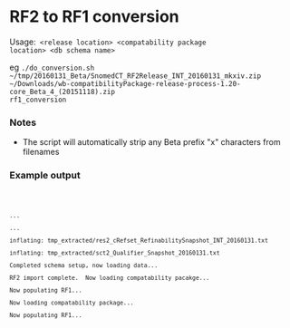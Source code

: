 # RF2 to RF1 conversion

Usage:<code> &lt;release location&gt; &lt;compatability package location&gt; &lt;db schema name&gt; </code>

eg  <code>./do_conversion.sh ~/tmp/20160131_Beta/SnomedCT_RF2Release_INT_20160131_mkxiv.zip 
~/Downloads/wb-compatibilityPackage-release-process-1.20-core_Beta_4_\(20151118\).zip rf1_conversion </code>

### Notes

* The script will automatically strip any Beta prefix "x" characters from filenames

### Example output
<code>

	...
	
	...
	
	inflating: tmp_extracted/res2_cRefset_RefinabilitySnapshot_INT_20160131.txt
	
	inflating: tmp_extracted/sct2_Qualifier_Snapshot_20160131.txt
	
	Completed schema setup, now loading data...
	
	RF2 import complete.  Now loading compatability pacakge...
	
	Now populating RF1...
	
	Now loading compatability package...
	
	Now populating RF1...
</code>
